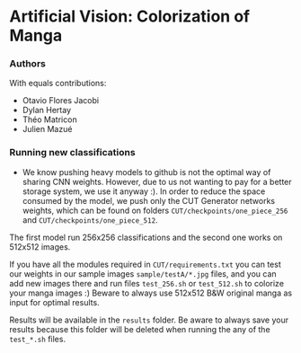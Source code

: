 # Artificial Vision: Colorization of Manga


### Authors

With equals contributions:
  - Otavio Flores Jacobi
  - Dylan Hertay
  - Théo Matricon
  - Julien Mazué

### Running new classifications

 - We know pushing heavy models to github is not the optimal way of sharing CNN weights. However, due to us not wanting to pay for a better storage system, we use it anyway :). In order to reduce the space consumed by the model, we push only the CUT Generator networks weights, which can be found on folders `CUT/checkpoints/one_piece_256` and `CUT/checkpoints/one_piece_512`.

The first model run 256x256 classifications and the second one works on 512x512 images.

If you have all the modules required in `CUT/requirements.txt` you can test our weights in our sample images `sample/testA/*.jpg` files, and you can add new images there and run files `test_256.sh` or `test_512.sh` to colorize your manga images :) Beware to always use 512x512 B&W original manga as input for optimal results.

Results will be available in the `results` folder. Be aware to always save your results because this folder will be deleted when running the any of the `test_*.sh` files.